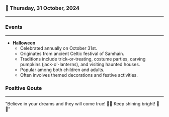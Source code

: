 ### 📅 Thursday, 31 October, 2024
------
### Events
------
- **Halloween**  
  - Celebrated annually on October 31st.
  - Originates from ancient Celtic festival of Samhain.
  - Traditions include trick-or-treating, costume parties, carving pumpkins (jack-o'-lanterns), and visiting haunted houses.
  - Popular among both children and adults.
  - Often involves themed decorations and festive activities.
### Positive Qoute
------
"Believe in your dreams and they will come true! 🌟✨ Keep shining bright! 🌈😊"

